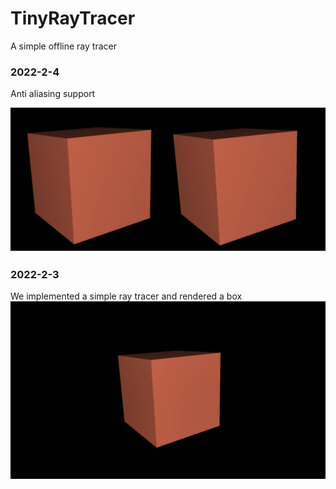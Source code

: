 # TinyRayTracer
A simple offline ray tracer

### 2022-2-4

Anti aliasing support

![Anti aliasing](doc/box2-antiAliasing.jpg)

### 2022-2-3

We implemented a simple ray tracer and rendered a box
![box](doc/box.jpg)